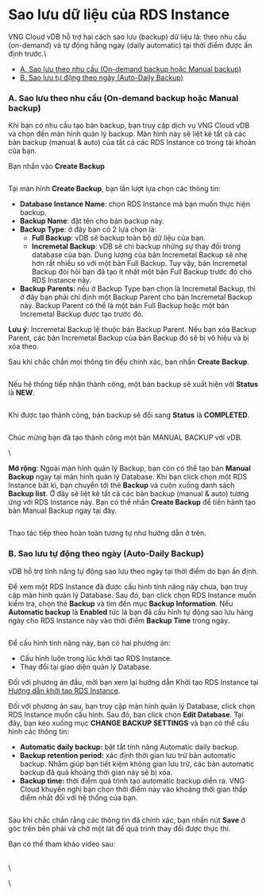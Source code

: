 # Sao lưu dữ liệu của RDS Instance

VNG Cloud vDB hỗ trợ hai cách sao lưu (backup) dữ liệu là: theo nhu cầu (on-demand) và tự động hằng ngày (daily automatic) tại thời điểm được ấn định trước.\


* [A. Sao lưu theo nhu cầu (On-demand backup hoặc Manual backup)](sao-luu-du-lieu-cua-rds-instance.md#saoluudulieucuardsinstance-a.saoluutheonhucau-on-demandbackuphoacmanualbackup)
* [B. Sao lưu tự động theo ngày (Auto-Daily Backup)](sao-luu-du-lieu-cua-rds-instance.md#saoluudulieucuardsinstance-b.saoluutudongtheongay-auto-dailybackup)

### A. Sao lưu theo nhu cầu (On-demand backup hoặc Manual backup) <a href="#saoluudulieucuardsinstance-a.saoluutheonhucau-on-demandbackuphoacmanualbackup" id="saoluudulieucuardsinstance-a.saoluutheonhucau-on-demandbackuphoacmanualbackup"></a>

Khi bạn có nhu cầu tạo bản backup, bạn truy cập dịch vụ VNG Cloud vDB và chọn đến màn hình quản lý backup. Màn hình này sẽ liệt kê tất cả các bản backup (manual & auto) của tất cả các RDS Instance có trong tài khoản của bạn.

Bạn nhấn vào **Create Backup**

<figure><img src="https://docs.vngcloud.vn/download/attachments/2723072/image2019-6-24_15-0-48.png?version=1&#x26;modificationDate=1561363249000&#x26;api=v2" alt=""><figcaption></figcaption></figure>

Tại màn hình **Create Backup**, bạn lần lượt lựa chọn các thông tin:

* **Database Instance Name**: chọn RDS Instance mà bạn muốn thực hiện backup.
* **Backup Name**: đặt tên cho bản backup này.
* **Backup Type**: ở đây bạn có 2 lựa chọn là:
  * **Full Backup**: vDB sẽ backup toàn bộ dữ liệu của bạn.
  * **Incremetal Backup**: vDB sẽ chỉ backup những sự thay đổi trong database của bạn. Dung lượng của bản Incremetal Backup sẽ nhẹ hơn rất nhiều so với một bản Full Backup. Tuy vậy, bản Incremetal Backup đòi hỏi bạn đã tạo ít nhất một bản Full Backup trước đó cho RDS Instance này.
* **Backup Parents**: nếu ở Backup Type bạn chọn là Incremetal Backup, thì ở đây bạn phải chỉ định một Backup Parent cho bản Incremetal Backup này. Backup Parent có thể là một bản Full Backup hoặc một bản Incremetal Backup được tạo trước đó.

**Lưu ý**: Incremetal Backup lệ thuộc bản Backup Parent. Nếu bạn xóa Backup Parent, các bản Incremetal Backup của bản Backup đó sẽ bị vô hiệu và bị xóa theo.

Sau khi chắc chắn mọi thông tin đều chính xác, bạn nhấn **Create Backup**.

<figure><img src="https://docs.vngcloud.vn/download/attachments/2723072/image2019-6-24_15-1-6.png?version=1&#x26;modificationDate=1561363266000&#x26;api=v2" alt=""><figcaption></figcaption></figure>

Nếu hệ thống tiếp nhận thành công, một bản backup sẽ xuất hiện với **Status** là **NEW**.

<figure><img src="https://docs.vngcloud.vn/download/attachments/2723072/image2019-6-24_15-1-18.png?version=1&#x26;modificationDate=1561363278000&#x26;api=v2" alt=""><figcaption></figcaption></figure>

Khi được tạo thành công, bản backup sẽ đổi sang **Status** là **COMPLETED**.

<figure><img src="https://docs.vngcloud.vn/download/attachments/2723072/image2019-6-24_15-1-33.png?version=1&#x26;modificationDate=1561363294000&#x26;api=v2" alt=""><figcaption></figcaption></figure>

Chúc mừng bạn đã tạo thành công một bản MANUAL BACKUP với vDB.

\


**Mở rộng**: Ngoài màn hình quản lý Backup, bạn còn có thể tạo bản **Manual Backup** ngay tại màn hình quản lý Database. Khi bạn click chọn một RDS Instance bất kì, bạn chuyển tới thẻ **Backup** và cuộn xuống danh sách **Backup list**. Ở đây sẽ liệt kê tất cả các bản backup (manual & auto) tương ứng với RDS Instance này. Bạn có thể nhấn **Create Backup** để tiến hành tạo bản Manual Backup ngay tại đây.

<figure><img src="https://docs.vngcloud.vn/download/attachments/2723072/image2019-6-24_15-1-53.png?version=1&#x26;modificationDate=1561363313000&#x26;api=v2" alt=""><figcaption></figcaption></figure>

Thao tác tiếp theo hoàn toàn tương tự như hướng dẫn ở trên.

### **B. Sao lưu tự động theo ngày (Auto-Daily Backup)** <a href="#saoluudulieucuardsinstance-b.saoluutudongtheongay-auto-dailybackup" id="saoluudulieucuardsinstance-b.saoluutudongtheongay-auto-dailybackup"></a>

vDB hỗ trợ tính năng tự động sao lưu theo ngày tại thời điểm do bạn ấn định.

Để xem một RDS Instance đã được cấu hình tính năng này chưa, bạn truy cập màn hình quản lý Database. Sau đó, bạn click chọn RDS Instance muốn kiểm tra, chọn thẻ **Backup** và tìm đến mục **Backup Information**. Nếu **Automatic backup** là **Enabled** tức là bạn đã cấu hình tự động sao lưu hàng ngày cho RDS Instance này vào thời điểm **Backup Time** trong ngày.

<figure><img src="https://docs.vngcloud.vn/download/attachments/2723072/image2019-6-24_15-2-10.png?version=1&#x26;modificationDate=1561363331000&#x26;api=v2" alt=""><figcaption></figcaption></figure>

Để cấu hình tính năng này, bạn có hai phương án:

* Cấu hình luôn trong lúc khởi tạo RDS Instance.
* Thay đổi tại giao diện quản lý Database.

Đối với phương án đầu, mời bạn xem lại hướng dẫn Khởi tạo RDS Instance tại [Hướng dẫn khởi tạo RDS Instance](khoi-tao-rds-instance.md).

Đối với phương án sau, bạn truy cập màn hình quản lý Database, click chọn RDS Instance muốn cấu hình. Sau đó, bạn click chọn **Edit Database**. Tại đây, bạn kéo xuống mục **CHANGE BACKUP SETTINGS** và bạn có thể cấu hình các thông tin:

* **Automatic daily backup:** bật tắt tính năng Automatic daily backup.
* **Backup retention period:** xác định thời gian lưu trữ bản automatic backup. Nhằm giúp bạn tiết kiệm không gian lưu trữ, các bản automatic backup đã quá khoảng thời gian này sẽ bị xóa.
* **Backup time:** thời điểm quá trình tạo automatic backup diễn ra. VNG Cloud khuyến nghị bạn chọn thời điểm này vào khoảng thời gian thấp điểm nhất đối với hệ thống của bạn.

<figure><img src="https://docs.vngcloud.vn/download/attachments/2723072/image2019-6-24_15-2-25.png?version=1&#x26;modificationDate=1561363346000&#x26;api=v2" alt=""><figcaption></figcaption></figure>

Sau khi chắc chắn rằng các thông tin đã chính xác, bạn nhấn nút **Save** ở góc trên bên phải và chờ một lát để quá trình thay đổi được thực thi.

Bạn có thể tham khảo video sau:

\
\


\
